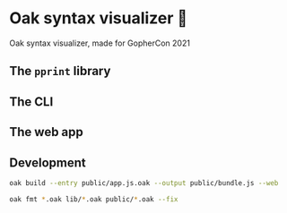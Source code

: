 # Oak syntax visualizer 🔭

Oak syntax visualizer, made for GopherCon 2021

## The `pprint` library

## The CLI

## The web app

## Development

```sh
oak build --entry public/app.js.oak --output public/bundle.js --web
```

```sh
oak fmt *.oak lib/*.oak public/*.oak --fix
```


